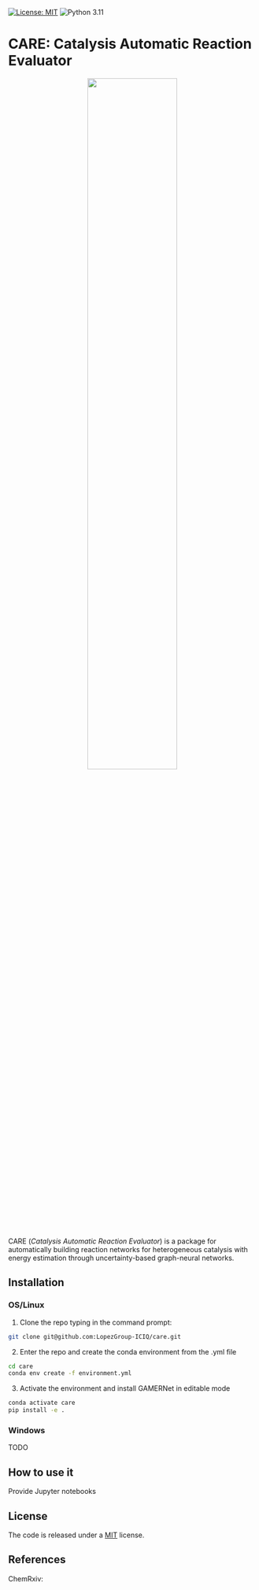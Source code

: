 [![License: MIT](https://img.shields.io/badge/License-MIT-green.svg)](https://opensource.org/licenses/MIT)
![Python 3.11](https://img.shields.io/badge/python-3.11-blue.svg)


# CARE: Catalysis Automatic Reaction Evaluator

<p align="center">
    <img src="./output.gif" width="60%" height=60%"/>
</p>


CARE (*Catalysis Automatic Reaction Evaluator*) is a package for automatically building reaction networks for heterogeneous catalysis with energy estimation through uncertainty-based graph-neural networks.


## Installation

### OS/Linux

1. Clone the repo typing in the command prompt:

```bash
git clone git@github.com:LopezGroup-ICIQ/care.git
```

2. Enter the repo and create the conda environment from the .yml file

```bash
cd care
conda env create -f environment.yml
```

3. Activate the environment and install GAMERNet in editable mode

```bash
conda activate care
pip install -e .
```

### Windows

TODO 

## How to use it

Provide Jupyter notebooks

## License

The code is released under a [MIT]() license.

## References

ChemRxiv: 